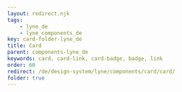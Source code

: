 ```yaml
---
layout: redirect.njk
tags: 
    - lyne_de
    - lyne_components_de
key: card-folder-lyne_de
title: Card
parent: components-lyne_de
keywords: card, card-link, card-badge, badge, link
order: 60
redirect: /de/design-system/lyne/components/card/card/
folder: true
---
```

